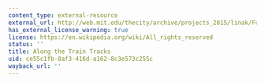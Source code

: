 ```yaml
---
content_type: external-resource
external_url: http://web.mit.edu/thecity/archive/projects_2015/linak/FutureCity/index.html
has_external_license_warning: true
license: https://en.wikipedia.org/wiki/All_rights_reserved
status: ''
title: Along the Train Tracks
uid: ce55c1fb-8af3-416d-a162-8c3e573c255c
wayback_url: ''
---
```

